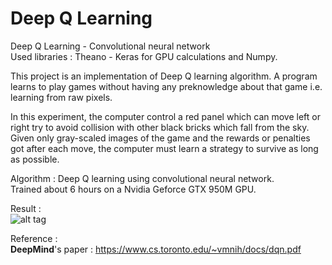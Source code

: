 # Deep Q Learning
Deep Q Learning - Convolutional neural network  
Used libraries : Theano - Keras for GPU calculations and Numpy.

This project is an implementation of Deep Q learning algorithm. A program learns to play games without having any preknowledge about that game i.e. learning from raw pixels.  
  
In this experiment, the computer control a red panel which can move left or right try to avoid collision with other black bricks which fall from the sky. Given only gray-scaled images of the game and the rewards or penalties got after each move, the computer must learn a strategy to survive as long as possible.  
  
Algorithm : Deep Q learning using convolutional neural network.  
Trained about 6 hours on a Nvidia Geforce GTX 950M GPU.  
  
Result :  
![alt tag](https://github.com/pqhuy98/Deep-Q-Learning/blob/master/reinforcement-learning.gif)
  
Reference :  
  <b>DeepMind</b>'s paper : https://www.cs.toronto.edu/~vmnih/docs/dqn.pdf
